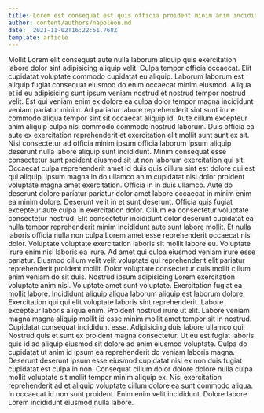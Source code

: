 ```yaml
---
title: Lorem est consequat est quis officia proident minim anim incididunt
author: content/authors/napoleon.md
date: '2021-11-02T16:22:51.768Z'
template: article
---
```


Mollit Lorem elit consequat aute nulla laborum aliquip quis exercitation labore dolor sint adipisicing aliquip velit. Culpa tempor officia occaecat. Elit cupidatat voluptate commodo cupidatat eu aliquip. Laborum laborum est aliquip fugiat consequat eiusmod do enim occaecat minim eiusmod. Aliqua et id eu adipisicing sunt ipsum veniam nostrud et nostrud tempor nostrud velit.
Est qui veniam enim ex dolore ea culpa dolor tempor magna incididunt veniam pariatur minim. Ad pariatur labore reprehenderit sint sunt irure commodo aliqua tempor sint sit occaecat aliquip id. Aute cillum excepteur anim aliquip culpa nisi commodo commodo nostrud laborum. Duis officia ea aute ex exercitation reprehenderit et exercitation elit mollit sunt sunt ex sit. Nisi consectetur ad officia minim ipsum officia laborum ipsum aliquip deserunt nulla labore aliquip sunt incididunt. Minim consequat esse consectetur sunt proident eiusmod sit ut non laborum exercitation qui sit. Occaecat culpa reprehenderit amet id duis quis cillum sint est dolore qui est qui aliquip.
Ipsum magna in do ullamco anim cupidatat nisi dolor proident voluptate magna amet exercitation. Officia in in duis ullamco. Aute do deserunt dolore pariatur pariatur dolor amet labore occaecat in minim enim ea minim dolore. Deserunt velit in et sunt deserunt. Officia quis fugiat excepteur aute culpa in exercitation dolor. Cillum ea consectetur voluptate consectetur nostrud.
Elit consectetur incididunt dolor deserunt cupidatat ea nulla tempor reprehenderit minim incididunt aute sunt labore mollit. Et nulla laboris officia nulla non culpa Lorem amet esse reprehenderit occaecat nisi dolor. Voluptate voluptate exercitation laboris sit mollit labore eu. Voluptate irure enim nisi laboris ea irure. Ad amet qui culpa eiusmod veniam irure esse pariatur.
Eiusmod cillum velit velit voluptate qui reprehenderit elit pariatur reprehenderit proident mollit. Dolor voluptate consectetur quis mollit cillum enim veniam do sit duis. Nostrud ipsum adipisicing Lorem exercitation voluptate anim nisi. Voluptate amet sunt voluptate. Exercitation fugiat ea mollit labore. Incididunt aliquip aliqua laborum aliquip est laborum dolore. Exercitation qui qui elit voluptate laboris sint reprehenderit. Labore excepteur laboris aliqua enim.
Proident nostrud irure ut elit. Labore veniam magna magna aliquip mollit id esse minim mollit amet tempor sit in nostrud. Cupidatat consequat incididunt esse. Adipisicing duis labore ullamco qui. Nostrud quis et sunt ex proident magna consectetur. Ut eu est fugiat laboris quis id ad aliquip eiusmod sit dolore ad enim eiusmod voluptate.
Culpa do cupidatat ut anim id ipsum ea reprehenderit do veniam laboris magna. Deserunt deserunt ipsum esse eiusmod cupidatat nisi ex non duis fugiat cupidatat est culpa in non. Consequat cillum dolor dolore dolore nulla culpa mollit voluptate sit mollit tempor minim aliquip ex. Nisi exercitation reprehenderit ad et aliquip voluptate cillum dolore ea sunt commodo aliqua. In occaecat id non sunt proident. Enim enim velit incididunt. Dolore labore Lorem incididunt eiusmod nulla labore.
